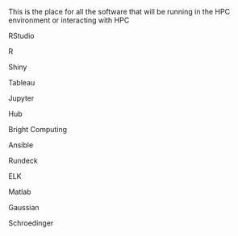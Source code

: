 This is the place for all the software that will be running in the HPC environment or interacting with HPC

RStudio


  R
  
  Shiny

Tableau

Jupyter

  Hub
  
Bright Computing

Ansible

Rundeck

ELK

Matlab

Gaussian

Schroedinger

